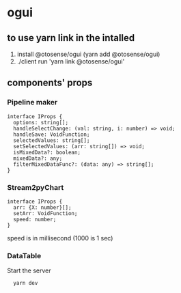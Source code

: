 # ogui

## to use yarn link in the intalled 
1. install @otosense/ogui (yarn add @otosense/ogui)
2. ./client run 'yarn link @otosense/ogui'

## components' props

### Pipeline maker
```
interface IProps {
  options: string[];
  handleSelectChange: (val: string, i: number) => void;
  handleSave: VoidFunction;
  selectedValues: string[];
  setSelectedValues: (arr: string[]) => void;
  isMixedData?: boolean;
  mixedData?: any;
  filterMixedDataFunc?: (data: any) => string[];
}
```
### Stream2pyChart
```
interface IProps {
  arr: {X: number}[];
  setArr: VoidFunction;
  speed: number;
}
```
speed is in millisecond (1000 is 1 sec)


### DataTable
Start the server

```bash
  yarn dev
```